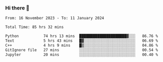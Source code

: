 ### Hi there 👋

<!--
**floyiac/floyiac** is a ✨ _special_ ✨ repository because its `README.md` (this file) appears on your GitHub profile.

Here are some ideas to get you started:

- 🔭 I’m currently working on ...
- 🌱 I’m currently learning ...
- 👯 I’m looking to collaborate on ...
- 🤔 I’m looking for help with ...
- 💬 Ask me about ...
- 📫 How to reach me: ...
- 😄 Pronouns: ...
- ⚡ Fun fact: ...
-->

<!--START_SECTION:waka-->

```txt
From: 16 November 2023 - To: 11 January 2024

Total Time: 85 hrs 32 mins

Python           74 hrs 13 mins  █████████████████████▓░░░   86.76 %
Text             5 hrs 43 mins   █▓░░░░░░░░░░░░░░░░░░░░░░░   06.69 %
C++              4 hrs 9 mins    █▒░░░░░░░░░░░░░░░░░░░░░░░   04.86 %
GitIgnore file   27 mins         ░░░░░░░░░░░░░░░░░░░░░░░░░   00.54 %
Jupyter          20 mins         ░░░░░░░░░░░░░░░░░░░░░░░░░   00.40 %
```

<!--END_SECTION:waka-->
